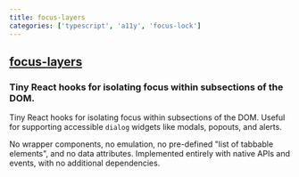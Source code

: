 ```yaml
---
title: focus-layers
categories: ['typescript', 'a11y', 'focus-lock']
---
```

## [focus-layers](https://github.com/discord/focus-layers)

### Tiny React hooks for isolating focus within subsections of the DOM.


Tiny React hooks for isolating focus within subsections of the DOM. Useful for supporting accessible
`dialog` widgets like modals, popouts, and alerts.

No wrapper components, no emulation, no pre-defined "list of tabbable elements", and no data
attributes. Implemented entirely with native APIs and events, with no additional dependencies.
